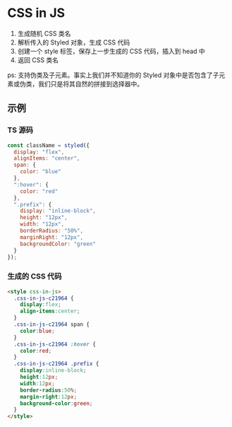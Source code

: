 # CSS in JS

1. 生成随机 CSS 类名
2. 解析传入的 Styled 对象，生成 CSS 代码
3. 创建一个 style 标签，保存上一步生成的 CSS 代码，插入到 head 中
4. 返回 CSS 类名

ps: 支持伪类及子元素。事实上我们并不知道你的 Styled 对象中是否包含了子元素或伪类，我们只是将其自然的拼接到选择器中。


## 示例
### TS 源码
```js
const className = styled({
  display: "flex",
  alignItems: "center",
  span: {
    color: "blue"
  },
  ":hover": {
    color: "red"
  },
  ".prefix": {
    display: "inline-block",
    height: "12px",
    width: "12px",
    borderRadius: "50%",
    marginRight: "12px",
    backgroundColor: "green"
  }
});
```
### 生成的 CSS 代码
```html
<style css-in-js>
  .css-in-js-c21964 {
    display:flex;
    align-items:center;
  }
  .css-in-js-c21964 span {
    color:blue;
  }
  .css-in-js-c21964 :hover {
    color:red;
  }
  .css-in-js-c21964 .prefix {
    display:inline-block;
    height:12px;
    width:12px;
    border-radius:50%;
    margin-right:12px;
    background-color:green;
  }
</style>
```

